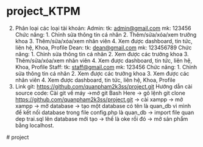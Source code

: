 # project_KTPM

2. Phân loại các loại tài khoản:
    Admin:
        tk: admin@gmail.com
        mk: 123456
        Chức năng:
            1. Chỉnh sửa thông tin cá nhân 
            2. Thêm/sửa/xóa/xem trưởng khoa
            3. Thêm/sửa/xóa/xem nhân viên
            4. Xem được dashboard, tin tức, liên hệ, Khoa, Profile
    Dean:
        tk: dean@gmail.com
        mk: 123456789
        Chức năng:
            1. Chỉnh sửa thông tin cá nhân 
            2. Xem được các trưởng khoa
            3. Thêm/sửa/xóa/xem nhân viên
            4. Xem được dashboard, tin tức, liên hệ, Khoa, Profile
    Staff:
        tk: staff@gmail.com
        mk: 123456
        Chức năng:
            1. Chỉnh sửa thông tin cá nhân 
            2. Xem được các trưởng khoa
            3. Xem được các nhân viên
            4. Xem được dashboard, tin tức, liên hệ, Khoa, Profile
3.  Link git: https://github.com/quanpham2k3ss/project.git
    Hướng dẫn cài source code: Cài git về máy ->mở git Bash Here -> gõ lệnh git clone https://github.com/quanpham2k3ss/project.git -> cài xampp -> mở xampp -> mở database -> tạo một database có tên là quan_db vì mình để kết nối database trong file config.php là quan_db -> import file quan dep trai.sql lên database mới tạo -> thế là oke rồi đó -> mở sản phẩm bằng localhost.

#   p r o j e c t 
 
 